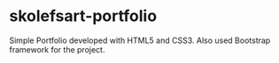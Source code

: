 # skolefsart-portfolio
Simple Portfolio developed with HTML5 and CSS3. Also used Bootstrap framework for the project.
